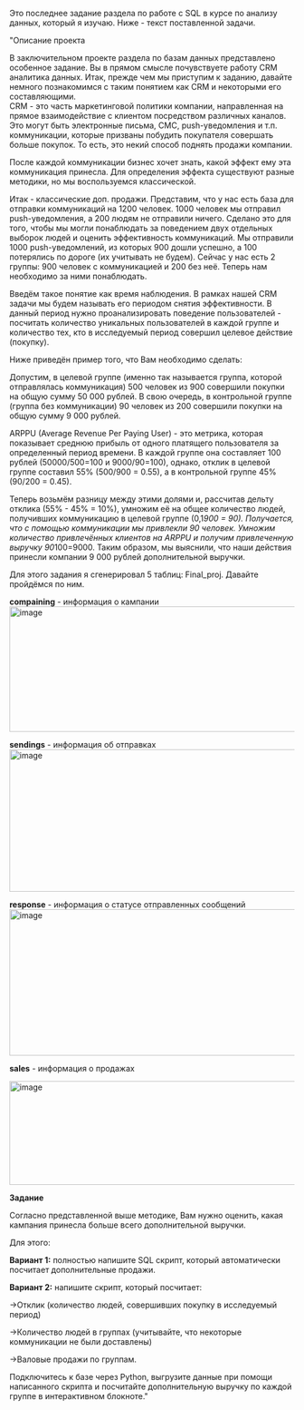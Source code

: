 Это последнее задание раздела по работе с SQL в курсе по анализу данных, который я изучаю.
Ниже - текст поставленной задачи.

"Описание проекта

В заключительном проекте раздела по базам данных представлено особенное задание. Вы в прямом смысле почувствуете работу CRM аналитика данных. Итак, прежде чем мы приступим к заданию, давайте немного познакомимся с таким понятием как CRM и некоторыми его составляющими.   
CRM -  это часть маркетинговой политики компании, направленная на прямое взаимодействие с клиентом посредством различных каналов. Это могут быть электронные письма, СМС, push-уведомления и т.п. коммуникации, которые призваны побудить покупателя совершать больше покупок. То есть, это некий способ поднять продажи компании.

После каждой коммуникации бизнес хочет знать, какой эффект ему эта коммуникация принесла. Для определения эффекта существуют разные методики, но мы воспользуемся классической. 

Итак - классические доп. продажи. Представим, что у нас есть база для отправки коммуникаций на 1200 человек. 1000 человек мы отправил push-уведомления, а 200 людям не отправили ничего. Сделано это для того, чтобы мы могли понаблюдать за поведением двух отдельных выборок людей и оценить эффективность коммуникаций.  Мы отправили 1000 push-уведомлений, из которых 900 дошли успешно, а 100 потерялись по дороге (их учитывать не будем). Сейчас у нас есть 2 группы: 900 человек с коммуникацией и 200 без неё. Теперь нам необходимо за ними понаблюдать.

Введём такое понятие как время наблюдения. В рамках нашей CRM задачи мы будем называть его периодом снятия эффективности. В данный период нужно проанализировать поведение пользователей - посчитать количество уникальных пользователей в каждой группе и количество тех, кто в исследуемый период совершил целевое действие (покупку). 

Ниже приведён пример того, что Вам необходимо сделать:

Допустим, в целевой группе (именно так называется группа, которой отправлялась коммуникация) 500 человек из 900 совершили покупки на общую сумму 50 000 рублей. В свою очередь, в контрольной группе (группа без коммуникации) 90 человек из 200 совершили покупки на общую сумму 9 000 рублей.

ARPPU (Average Revenue Per Paying User) - это метрика, которая показывает среднюю прибыль от одного платящего пользователя за определенный период времени. В каждой группе она составляет 100 рублей (50000/500=100 и 9000/90=100), однако, отклик в целевой группе составил 55% (500/900 = 0.55), а в контрольной группе 45% (90/200 = 0.45).

Теперь возьмём разницу между этими долями и, рассчитав дельту отклика (55% - 45% = 10%), умножим её на общее количество людей, получивших коммуникацию в целевой группе (0,1*900 = 90). Получается, что с помощью коммуникации мы привлекли 90 человек. Умножим количество привлечённых клиентов на ARPPU и получим привлеченную выручку 90*100=9000. Таким образом, мы выяснили, что наши действия принесли компании 9 000 рублей дополнительной выручки.

Для этого задания я сгенерировал 5 таблиц: Final_proj. Давайте пройдёмся по ним.

**compaining** - информация о кампании
<img width="761" height="221" alt="image" src="https://github.com/user-attachments/assets/efe2a3fd-5b49-4fd2-a395-728c4b7a0024" />

**sendings**  - информация об отправках
<img width="762" height="251" alt="image" src="https://github.com/user-attachments/assets/fdb0912d-cd1d-4a54-9a60-eda8f0ee7581" />

**response** - информация о статусе отправленных сообщений
<img width="762" height="258" alt="image" src="https://github.com/user-attachments/assets/a1521f84-c6a8-48fd-921d-0c7ade6a3080" />

**sales** - информация о продажах 

<img width="759" height="183" alt="image" src="https://github.com/user-attachments/assets/921d0e1a-2727-45a3-a0fd-a0c39aafb97b" />

**Задание**

Согласно представленной выше методике, Вам нужно оценить, какая кампания принесла больше всего дополнительной выручки.

Для этого:

**Вариант 1:** полностью напишите SQL скрипт, который автоматически посчитает дополнительные продажи.

**Вариант 2:** напишите скрипт, который посчитает: 

->Отклик (количество людей, совершивших покупку в исследуемый период)

->Количество людей в группах (учитывайте, что некоторые коммуникации не были доставлены)

->Валовые продажи по группам. 

Подключитесь к базе через Python, выгрузите данные при помощи написанного скрипта и посчитайте дополнительную выручку по каждой группе в интерактивном блокноте."




